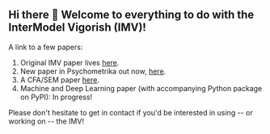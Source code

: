 ## Hi there 👋 Welcome to everything to do with the InterModel Vigorish (IMV)!

A link to a few papers:

1. Original IMV paper lives [here](https://scholar.google.com/citations?view_op=view_citation&hl=en&user=8bd7KNgAAAAJ&citation_for_view=8bd7KNgAAAAJ:HDshCWvjkbEC).
2. New paper in Psychometrika out now, [here](https://link.springer.com/article/10.1007/s11336-024-09977-2).
3. A CFA/SEM paper [here](https://psyarxiv.com/tv9bd/download/?format=pdf).
4. Machine and Deep Learning paper (with accompanying Python package on PyPI): In progress!

Please don't hesitate to get in contact if you'd be interested in using -- or working on -- the IMV!
